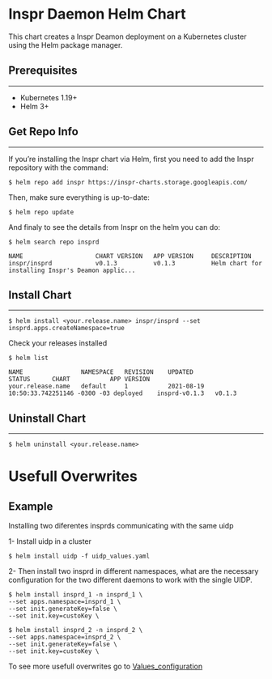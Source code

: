 # Inspr Daemon Helm Chart

This chart creates a Inspr Deamon deployment on a Kubernetes cluster using the Helm package manager.

## Prerequisites
---

- Kubernetes 1.19+
- Helm 3+

## Get Repo Info
---

If you’re installing the Inspr chart via Helm, first you need to add the Inspr repository with the command:

```
$ helm repo add inspr https://inspr-charts.storage.googleapis.com/
```
Then, make sure everything is up-to-date:

```
$ helm repo update
```

And finaly to see the details from Inspr on the helm you can do:

```
$ helm search repo insprd

NAME                    CHART VERSION   APP VERSION     DESCRIPTION                                       
inspr/insprd            v0.1.3          v0.1.3          Helm chart for installing Inspr's Deamon applic...
```

## Install Chart
---

```
$ helm install <your.release.name> inspr/insprd --set insprd.apps.createNamespace=true
```

Check your releases installed

```
$ helm list

NAME                NAMESPACE   REVISION    UPDATED                                 STATUS      CHART           APP VERSION
your.release.name   default     1           2021-08-19 10:50:33.742251146 -0300 -03 deployed    insprd-v0.1.3   v0.1.3
```

## Uninstall Chart
---

```
$ helm uninstall <your.release.name>
```

# Usefull Overwrites  

## Example

Installing two diferentes insprds communicating with the same uidp

1- Install uidp in a cluster

```
$ helm install uidp -f uidp_values.yaml
```

2- Then install two insprd in different namespaces, what are the necessary configuration for the two different daemons to work with the single UIDP. 

```
$ helm install insprd_1 -n insprd_1 \
--set apps.namespace=insprd_1 \
--set init.generateKey=false \
--set init.key=custoKey \
 
$ helm install insprd_2 -n insprd_2 \
--set apps.namespace=insprd_2 \
--set init.generateKey=false \
--set init.key=custoKey \
```

To see more usefull overwrites go to [Values_configuration](../../docs/values_configuration.md)